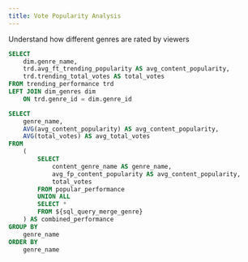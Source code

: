```yaml
---
title: Vote Popularity Analysis
---
```


Understand how different genres are rated by viewers

```sql sql_query_merge_genre
SELECT
    dim.genre_name,
    trd.avg_ft_trending_popularity AS avg_content_popularity,
    trd.trending_total_votes AS total_votes
FROM trending_performance trd
LEFT JOIN dim_genres dim
    ON trd.genre_id = dim.genre_id
```

```sql sql_query_vote
SELECT
    genre_name,
    AVG(avg_content_popularity) AS avg_content_popularity,
    AVG(total_votes) AS avg_total_votes
FROM
    (
        SELECT
            content_genre_name AS genre_name,
            avg_fp_content_popularity AS avg_content_popularity,
            total_votes
        FROM popular_performance
        UNION ALL
        SELECT *
        FROM ${sql_query_merge_genre}
    ) AS combined_performance
GROUP BY
    genre_name
ORDER BY
    genre_name
```

<ScatterPlot
    data={sql_query_vote}
    x=avg_content_popularity
    y=avg_total_votes
    series=genre_name
/>
